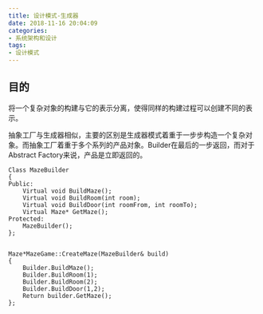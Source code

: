 ```yaml
---
title: 设计模式-生成器
date: 2018-11-16 20:04:09
categories:
- 系统架构和设计
tags:
- 设计模式
---
```

## 目的

将一个复杂对象的构建与它的表示分离，使得同样的构建过程可以创建不同的表示。

抽象工厂与生成器相似，主要的区别是生成器模式着重于一步步构造一个复杂对象。而抽象工厂着重于多个系列的产品对象。Builder在最后的一步返回，而对于Abstract Factory来说，产品是立即返回的。
```
Class MazeBuilder
{
Public:
    Virtual void BuildMaze();
    Virtual void BuildRoom(int room);
    Virtual void BuildDoor(int roomFrom, int roomTo);
    Virtual Maze* GetMaze();
Protected:
    MazeBuilder();
};


Maze*MazeGame::CreateMaze(MazeBuilder& build)
{
    Builder.BuildMaze();
    Builder.BuildRoom(1);
    Builder.BuildRoom(2);
    Builder.BuildDoor(1,2);
    Return builder.GetMaze();
};
```